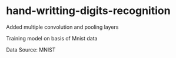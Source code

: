 # hand-writting-digits-recognition

Added multiple convolution and pooling layers

Training model on basis of Mnist data

Data Source: MNIST
